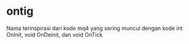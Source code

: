 # ontig
Nama terinspirasi dari kode mq4 yang sering muncul dengan kode int OnInit, void OnDeinit, dan void OnTick
